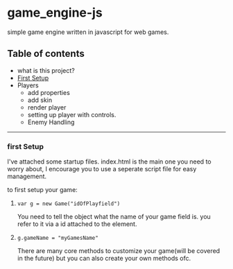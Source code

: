 # game_engine-js
simple game engine written in javascript for web games.

<h2>Table of contents</h2>
<ul>
  <li>
    what is this project?
  </li>
  <li>
    <a href ="#first_setup">First Setup</a>
  </li>
  <li>
  Players
    <ul>
    <li>
    add properties
    </li>
    <li>
    add skin
    </li>
    <li>
    render player
    </li>
    <li>
    setting up player with controls.
    </li>
    <li>
    Enemy Handling
    </li>
    </ul>
  </li>
</ul>

<hr>

<a name ="first_setup">
<h3>first Setup</h3>
<p>
I've attached some startup files. index.html is the main one you need to worry about, I encourage you to use a seperate script file for easy management. 
</p>
to first setup your game:
<ol>
<li>
<code>var g = new Game("idOfPlayfield")</code> 
<p>
You need to tell the object what the name of your game field is. you refer to it via a id attached to the element. </p>
</li>
<li>
<code>g.gameName = "myGamesName"</code> <p>
There are many core methods to customize your game(will be covered in the future) but you can also create your own methods ofc. </p>
</li>
</ol>
